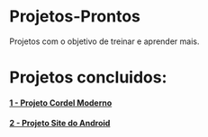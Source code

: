 # Projetos-Prontos
 Projetos com o objetivo de treinar e aprender mais. 
 
 <h1>Projetos concluidos:</h1>
 <h4><a href="https://niksonhernandes.github.io/Projetos-Prontos/projeto-cordel/" target="_blank"> 1 - Projeto Cordel Moderno</a> </h4>
 <h4><a href="https://niksonhernandes.github.io/Projetos-Prontos/projeto-site-android/" target="_blank"> 2 - Projeto Site do Android</a></h4>
